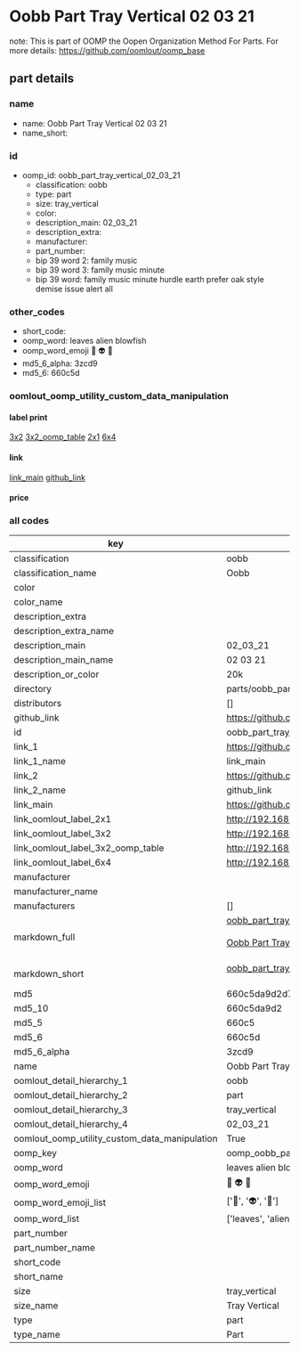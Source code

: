# Oobb Part Tray Vertical 02 03 21  

note: This is part of OOMP the Oopen Organization Method For Parts. For more details: https://github.com/oomlout/oomp_base

##  part details





### name
* name: Oobb Part Tray Vertical 02 03 21
* name_short: 
### id
* oomp_id: oobb_part_tray_vertical_02_03_21
  * classification: oobb
  * type: part
  * size: tray_vertical
  * color: 
  * description_main: 02_03_21
  * description_extra: 
  * manufacturer: 
  * part_number: 
  * bip 39 word 2: family music
  * bip 39 word 3: family music minute
  * bip 39 word: family music minute hurdle earth prefer oak style demise issue alert all

### other_codes
* short_code: 
* oomp_word: leaves alien blowfish
* oomp_word_emoji :leaves: :alien: :blowfish:
* md5_6_alpha: 3zcd9
* md5_6: 660c5d






### oomlout_oomp_utility_custom_data_manipulation
#### label print
[3x2](http://192.168.1.245:1112/?label=oomp%203zcd9)
[3x2_oomp_table](http://192.168.1.107:1112/?label=oomp%203zcd9)
[2x1](http://192.168.1.242:1112/?label=oomp%203zcd9)
[6x4](http://192.168.1.55:1112/?label=oomp%203zcd9)    

#### link

[link_main](https://github.com/oomlout/oomlout_oomp_current_version_messy/tree/main/parts/oobb_part_tray_vertical_02_03_21) [github_link](https://github.com/oomlout/oomlout_oomp_part_src/tree/main/parts/oobb_part_tray_vertical_02_03_21)                             

#### price







### all codes 
| key | value |  
| --- | --- |  
| classification | oobb |  
| classification_name | Oobb |  
| color |  |  
| color_name |  |  
| description_extra |  |  
| description_extra_name |  |  
| description_main | 02_03_21 |  
| description_main_name | 02 03 21 |  
| description_or_color | 20k |  
| directory | parts/oobb_part_tray_vertical_02_03_21 |  
| distributors | [] |  
| github_link | https://github.com/oomlout/oomlout_oomp_part_src/tree/main/parts/oobb_part_tray_vertical_02_03_21 |  
| id | oobb_part_tray_vertical_02_03_21 |  
| link_1 | https://github.com/oomlout/oomlout_oomp_current_version_messy/tree/main/parts/oobb_part_tray_vertical_02_03_21 |  
| link_1_name | link_main |  
| link_2 | https://github.com/oomlout/oomlout_oomp_part_src/tree/main/parts/oobb_part_tray_vertical_02_03_21 |  
| link_2_name | github_link |  
| link_main | https://github.com/oomlout/oomlout_oomp_current_version_messy/tree/main/parts/oobb_part_tray_vertical_02_03_21 |  
| link_oomlout_label_2x1 | http://192.168.1.242:1112/?label=oomp%203zcd9 |  
| link_oomlout_label_3x2 | http://192.168.1.245:1112/?label=oomp%203zcd9 |  
| link_oomlout_label_3x2_oomp_table | http://192.168.1.107:1112/?label=oomp%203zcd9 |  
| link_oomlout_label_6x4 | http://192.168.1.55:1112/?label=oomp%203zcd9 |  
| manufacturer |  |  
| manufacturer_name |  |  
| manufacturers | [] |  
| markdown_full | [oobb_part_tray_vertical_02_03_21](https://github.com/oomlout/oomlout_oomp_current_version_messy/tree/main/parts/oobb_part_tray_vertical_02_03_21)<br>[](https://github.com/oomlout/oomlout_oomp_current_version_messy/tree/main/parts/oobb_part_tray_vertical_02_03_21)<br>[Oobb Part Tray Vertical 02 03 21](https://github.com/oomlout/oomlout_oomp_current_version_messy/tree/main/parts/oobb_part_tray_vertical_02_03_21)<br><br> |  
| markdown_short | [oobb_part_tray_vertical_02_03_21](https://github.com/oomlout/oomlout_oomp_current_version_messy/tree/main/parts/oobb_part_tray_vertical_02_03_21)<br><br> |  
| md5 | 660c5da9d2d7d2faa722b6f91aa47a94 |  
| md5_10 | 660c5da9d2 |  
| md5_5 | 660c5 |  
| md5_6 | 660c5d |  
| md5_6_alpha | 3zcd9 |  
| name | Oobb Part Tray Vertical 02 03 21 |  
| oomlout_detail_hierarchy_1 | oobb |  
| oomlout_detail_hierarchy_2 | part |  
| oomlout_detail_hierarchy_3 | tray_vertical |  
| oomlout_detail_hierarchy_4 | 02_03_21 |  
| oomlout_oomp_utility_custom_data_manipulation | True |  
| oomp_key | oomp_oobb_part_tray_vertical_02_03_21 |  
| oomp_word | leaves alien blowfish |  
| oomp_word_emoji | :leaves: :alien: :blowfish: |  
| oomp_word_emoji_list | [':leaves:', ':alien:', ':blowfish:'] |  
| oomp_word_list | ['leaves', 'alien', 'blowfish'] |  
| part_number |  |  
| part_number_name |  |  
| short_code |  |  
| short_name |  |  
| size | tray_vertical |  
| size_name | Tray Vertical |  
| type | part |  
| type_name | Part |  
